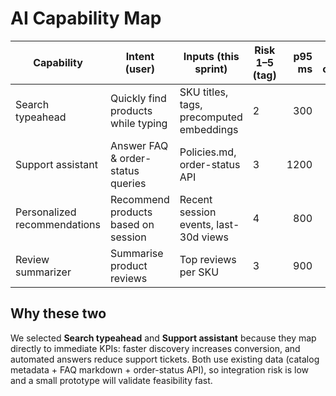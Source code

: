 # AI Capability Map

| Capability | Intent (user) | Inputs (this sprint) | Risk 1–5 (tag) | p95 ms | Est. cost/action | Fallback | Selected |
|---|---|---|---|---:|---:|---|:---:|
| Search typeahead | Quickly find products while typing | SKU titles, tags, precomputed embeddings | 2 | 300 | $0.03 | Keyword match | yes |
| Support assistant | Answer FAQ & order-status queries | Policies.md, order-status API | 3 | 1200 | $0.21 | FAQ search + human escalation | yes |
| Personalized recommendations | Recommend products based on session | Recent session events, last-30d views | 4 | 800 | $0.04 | Generic bestsellers |  |
| Review summarizer | Summarise product reviews | Top reviews per SKU | 3 | 900 | $0.01 | Show raw reviews |  |

## Why these two
We selected **Search typeahead** and **Support assistant** because they map directly to immediate KPIs: faster discovery increases conversion, and automated answers reduce support tickets. Both use existing data (catalog metadata + FAQ markdown + order-status API), so integration risk is low and a small prototype will validate feasibility fast.

